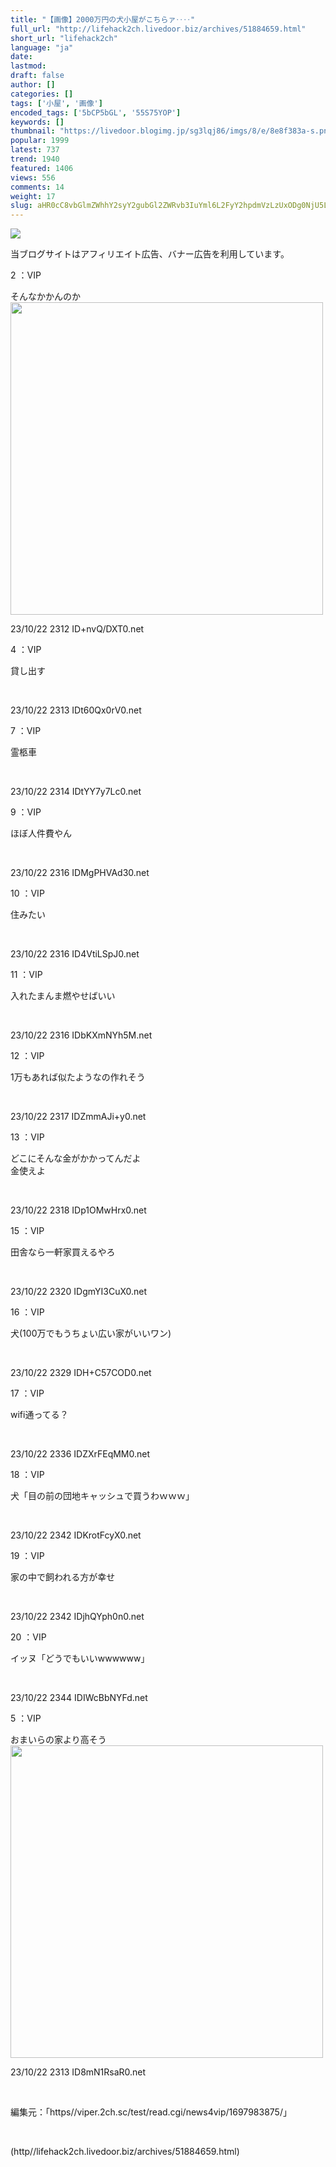 ```yaml
---
title: "【画像】2000万円の犬小屋がこちらァ‥‥"
full_url: "http://lifehack2ch.livedoor.biz/archives/51884659.html"
short_url: "lifehack2ch"
language: "ja"
date: 
lastmod: 
draft: false
author: []
categories: []
tags: ['小屋', '画像']
encoded_tags: ['5bCP5bGL', '55S75YOP']
keywords: []
thumbnail: "https://livedoor.blogimg.jp/sg3lqj86/imgs/8/e/8e8f383a-s.png"
popular: 1999
latest: 737
trend: 1940
featured: 1406
views: 556
comments: 14
weight: 17
slug: aHR0cC8vbGlmZWhhY2syY2gubGl2ZWRvb3IuYml6L2FyY2hpdmVzLzUxODg0NjU5Lmh0bWw=
---
```


![](https://livedoor.blogimg.jp/sg3lqj86/imgs/8/e/8e8f383a-s.png)

<div><p>当ブログサイトはアフィリエイト広告、バナー広告を利用しています。</p><p class='t_name'>2 ：VIP</p> <p class='r1'>そんなかかんのか<br><a href='https//www.amazon.co.jp/dp/B0CKBHTXYC/?tag=nishiky24-22' target='_blank'><img src='https//livedoor.blogimg.jp/sg3lqj86/imgs/8/e/8e8f383a.png' border='0' class='pict' width='500'></a> </p><p>23/10/22 2312 ID+nvQ/DXT0.net</p> <p class='t_name'>4 ：VIP</p> <p class='r4'>貸し出す </p><br><p>23/10/22 2313 IDt60Qx0rV0.net</p> <p class='t_name'>7 ：VIP</p> <p class='r4'>霊柩車 </p><br><p>23/10/22 2314 IDtYY7y7Lc0.net</p> <p class='t_name'>9 ：VIP</p> <p class='r4'>ほぼ人件費やん </p><br><p>23/10/22 2316 IDMgPHVAd30.net</p> <p class='t_name'>10 ：VIP</p> <p class='r4'>住みたい </p><br><p>23/10/22 2316 ID4VtiLSpJ0.net</p> <p class='t_name'>11 ：VIP</p> <p class='r4'>入れたまんま燃やせばいい </p><br><p>23/10/22 2316 IDbKXmNYh5M.net</p> <p class='t_name'>12 ：VIP</p> <p class='r4'>1万もあれば似たようなの作れそう </p><br><p>23/10/22 2317 IDZmmAJi+y0.net</p> <p class='t_name'>13 ：VIP</p> <p class='r4'>どこにそんな金がかかってんだよ <br> 金使えよ </p><br><p>23/10/22 2318 IDp1OMwHrx0.net</p> <p class='t_name'>15 ：VIP</p> <p class='r4'>田舎なら一軒家買えるやろ </p><br><p>23/10/22 2320 IDgmYI3CuX0.net</p> <p class='t_name'>16 ：VIP</p> <p class='r4'>犬(100万でもうちょい広い家がいいワン) </p><br><p>23/10/22 2329 IDH+C57COD0.net</p> <p class='t_name'>17 ：VIP</p> <p class='r4'>wifi通ってる？ </p><br><p>23/10/22 2336 IDZXrFEqMM0.net</p> <p class='t_name'>18 ：VIP</p> <p class='r4'>犬「目の前の団地キャッシュで買うわｗｗｗ」 </p><br><p>23/10/22 2342 IDKrotFcyX0.net</p> <p class='t_name'>19 ：VIP</p> <p class='r4'>家の中で飼われる方が幸せ </p><br><p>23/10/22 2342 IDjhQYph0n0.net</p> <p class='t_name'>20 ：VIP</p> <p class='r4'>イッヌ「どうでもいいwwwwww」 </p><br><p>23/10/22 2344 IDIWcBbNYFd.net</p> <p class='t_name'>5 ：VIP</p> <p class='r2'>おまいらの家より高そう<br><a href='https//www.amazon.co.jp/dp/B0CK86C3N7/?tag=nishiky24-22' target='_blank'><img src='https//livedoor.blogimg.jp/sg3lqj86/imgs/6/f/6fce7679.png' border='0' class='pict' width='500'></a> </p><p>23/10/22 2313 ID8mN1RsaR0.net</p> <br><p class='p_url'>編集元：「https//viper.2ch.sc/test/read.cgi/news4vip/1697983875/」</p> <br clear='all'></div>

(http//lifehack2ch.livedoor.biz/archives/51884659.html)
